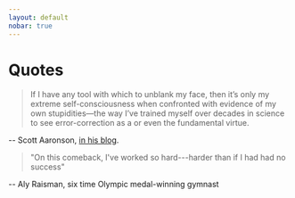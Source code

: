 ```yaml
---
layout: default
nobar: true
---
```


# Quotes

> If I have any tool with which to unblank my face, then it’s only my extreme self-consciousness when confronted with evidence of my own stupidities—the way I’ve trained myself over decades in science to see error-correction as a or even the fundamental virtue.

-- Scott Aaronson, [in his blog](https://www.scottaaronson.com/blog/?p=5706).

> "On this comeback, I've worked so hard---harder than if I had had no success"

-- Aly Raisman, six time Olympic medal-winning gymnast

